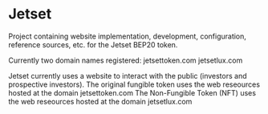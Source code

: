 # Jetset
Project containing website implementation,  development, configuration, reference sources, etc. for the Jetset BEP20 token.

Currently two domain names registered:
jetsettoken.com
jetsetlux.com

Jetset currently uses a website to interact with the public (investors and prospective investors).
The original fungible token uses the web reseources hosted at the domain  jetsettoken.com
The Non-Fungible Token (NFT) uses the web reseources hosted at the domain  jetsetlux.com

